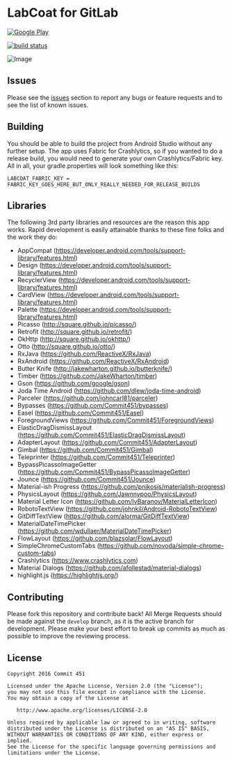 # LabCoat for GitLab
[![Google Play](https://gitlab.com/Commit451/LabCoat/raw/master/art/google-play-badge.png)](https://play.google.com/store/apps/details?id=com.commit451.gitlab)

[![build status](https://gitlab.com/ci/projects/7701/status.png?ref=master)](https://gitlab.com/ci/projects/7701?ref=master)

![Image](https://gitlab.com/Commit451/LabCoat/raw/master/art/screenshot-1.png)

## Issues
Please see the [issues](https://gitlab.com/Commit451/LabCoat/issues) section to report any bugs or feature requests and to see the list of known issues.

## Building
You should be able to build the project from Android Studio without any further setup. The app uses Fabric for Crashlytics, so if you wanted to do a release build, you would need to generate your own Crashlytics/Fabric key. All in all, your gradle.properties will look something like this:
```Gradle
LABCOAT_FABRIC_KEY = FABRIC_KEY_GOES_HERE_BUT_ONLY_REALLY_NEEDED_FOR_RELEASE_BUILDS
```
## Libraries
The following 3rd party libraries and resources are the reason this app works. Rapid development is easily attainable thanks to these fine folks and the work they do:

- AppCompat (https://developer.android.com/tools/support-library/features.html)
- Design (https://developer.android.com/tools/support-library/features.html)
- RecyclerView (https://developer.android.com/tools/support-library/features.html)
- CardView (https://developer.android.com/tools/support-library/features.html)
- Palette (https://developer.android.com/tools/support-library/features.html)
- Picasso (http://square.github.io/picasso/)
- Retrofit (http://square.github.io/retrofit/)
- OkHttp (http://square.github.io/okhttp/)
- Otto (http://square.github.io/otto/)
- RxJava (https://github.com/ReactiveX/RxJava)
- RxAndroid (https://github.com/ReactiveX/RxAndroid)
- Butter Knife (http://jakewharton.github.io/butterknife/)
- Timber (https://github.com/JakeWharton/timber)
- Gson (https://github.com/google/gson)
- Joda Time Android (https://github.com/dlew/joda-time-android)
- Parceler (https://github.com/johncarl81/parceler)
- Bypasses (https://github.com/Commit451/bypasses)
- Easel (https://github.com/Commit451/Easel)
- ForegroundViews (https://github.com/Commit451/ForegroundViews)
- ElasticDragDismissLayout (https://github.com/Commit451/ElasticDragDismissLayout)
- AdapterLayout (https://github.com/Commit451/AdapterLayout)
- Gimbal (https://github.com/Commit451/Gimbal)
- Teleprinter (https://github.com/Commit451/Teleprinter)
- BypassPicassoImageGetter (https://github.com/Commit451/BypassPicassoImageGetter)
- Jounce (https://github.com/Commit451/Jounce)
- Material-ish Progress (https://github.com/pnikosis/materialish-progress)
- PhysicsLayout (https://github.com/Jawnnypoo/PhysicsLayout)
- Material Letter Icon (https://github.com/IvBaranov/MaterialLetterIcon)
- RobotoTextView (https://github.com/johnkil/Android-RobotoTextView)
- GitDiffTextView (https://github.com/alorma/GitDiffTextView)
- MaterialDateTimePicker (https://github.com/wdullaer/MaterialDateTimePicker)
- FlowLayout (https://github.com/blazsolar/FlowLayout)
- SimpleChromeCustomTabs (https://github.com/novoda/simple-chrome-custom-tabs)
- Crashlytics (https://www.crashlytics.com)
- Material Dialogs (https://github.com/afollestad/material-dialogs)
- highlight.js (https://highlightjs.org/)

## Contributing
Please fork this repository and contribute back! All Merge Requests should be made against the `develop` branch, as it is the active branch for development. Please make your best effort to break up commits as much as possible to improve the reviewing process.

License
--------

    Copyright 2016 Commit 451

    Licensed under the Apache License, Version 2.0 (the "License");
    you may not use this file except in compliance with the License.
    You may obtain a copy of the License at

       http://www.apache.org/licenses/LICENSE-2.0

    Unless required by applicable law or agreed to in writing, software
    distributed under the License is distributed on an "AS IS" BASIS,
    WITHOUT WARRANTIES OR CONDITIONS OF ANY KIND, either express or implied.
    See the License for the specific language governing permissions and
    limitations under the License.